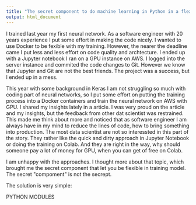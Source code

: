 ```yaml
---
title: "The secret component to do machine learning in Python in a flexible way"
output: html_document
---
```


I trained last year my first neural network. As a software engineer with 20 years experience I put some effort in making the code nicely. I wanted to use Docker to be fexible with my training.
However, the nearer the deadline came I put less and less effort on code quality and archtecture. I ended up with a Jupyter notebook I ran on a GPU instance on AWS. I logged into the server instance and
commited the code changes to Git. However we know that Jupyter and Git are not the best friends. The project was a success, but I ended up in a mess.

This year with some background in Keras I am not struggling so much with coding part of neural networks, so I put some effort on putting the training process into a Docker containers and train the neural network on AWS with GPU. I shared my insights lately in a article. I was very proud on the article and my insights, but the feedback from other dat scientist was restrained. This made me think about more and noticed that as software engineer I am always have in my mind to reduce the lines of code, how to bring something into production. The most data scientist are not so interessted in this part of the story. They rather like the quick and dirty approach in  Jupyter Notebook or doing the training on Colab. And they are right in the way, why should someone pay a lot of money for GPU, when you can get of free on Colab. 
 
I am unhappy with the approaches. I thought more about that topic, which brought me the secret component that let you be flexible in training model. The secret "compoment" is not the secrept. 

The solution is very simple:


PYTHON MODULES

